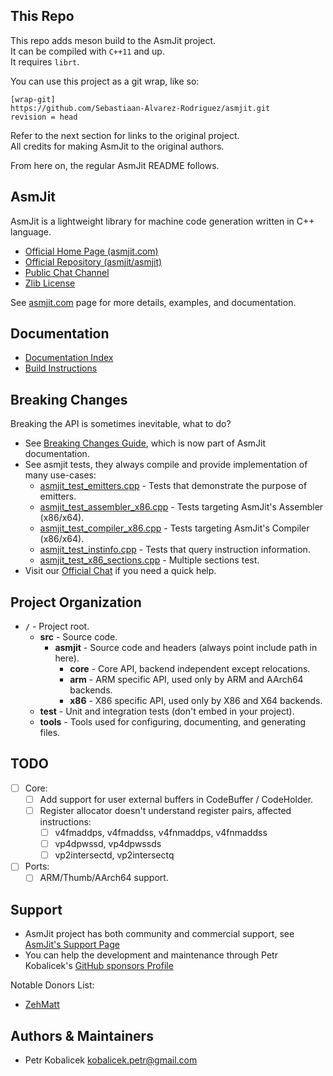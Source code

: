 This Repo
------
This repo adds meson build to the AsmJit project.  
It can be compiled with `C++11` and up.  
It requires `librt`.

You  can use this project as a git wrap, like so:
```
[wrap-git]
https://github.com/Sebastiaan-Alvarez-Rodriguez/asmjit.git
revision = head
```

Refer to the next section for links to the original project.  
All credits for making AsmJit to the original authors. 

From here on, the regular AsmJit README follows.

AsmJit
------

AsmJit is a lightweight library for machine code generation written in C++ language.

  * [Official Home Page (asmjit.com)](https://asmjit.com)
  * [Official Repository (asmjit/asmjit)](https://github.com/asmjit/asmjit)
  * [Public Chat Channel](https://gitter.im/asmjit/asmjit)
  * [Zlib License](./LICENSE.md)

See [asmjit.com](https://asmjit.com) page for more details, examples, and documentation.

Documentation
-------------

  * [Documentation Index](https://asmjit.com/doc/index.html)
  * [Build Instructions](https://asmjit.com/doc/group__asmjit__build.html)

Breaking Changes
----------------

Breaking the API is sometimes inevitable, what to do?

  * See [Breaking Changes Guide](https://asmjit.com/doc/group__asmjit__breaking__changes.html), which is now part of AsmJit documentation.
  * See asmjit tests, they always compile and provide implementation of many use-cases:
    * [asmjit_test_emitters.cpp](./test/asmjit_test_emitters.cpp) - Tests that demonstrate the purpose of emitters.
    * [asmjit_test_assembler_x86.cpp](./test/asmjit_test_assembler_x86.cpp) - Tests targeting AsmJit's Assembler (x86/x64).
    * [asmjit_test_compiler_x86.cpp](./test/asmjit_test_compiler_x86.cpp) - Tests targeting AsmJit's Compiler (x86/x64).
    * [asmjit_test_instinfo.cpp](./test/asmjit_test_instinfo.cpp) - Tests that query instruction information.
    * [asmjit_test_x86_sections.cpp](./test/asmjit_test_x86_sections.cpp) - Multiple sections test.
  * Visit our [Official Chat](https://gitter.im/asmjit/asmjit) if you need a quick help.

Project Organization
--------------------

  * **`/`**        - Project root.
    * **src**      - Source code.
      * **asmjit** - Source code and headers (always point include path in here).
        * **core** - Core API, backend independent except relocations.
        * **arm**  - ARM specific API, used only by ARM and AArch64 backends.
        * **x86**  - X86 specific API, used only by X86 and X64 backends.
    * **test**     - Unit and integration tests (don't embed in your project).
    * **tools**    - Tools used for configuring, documenting, and generating files.

TODO
----

  * [ ] Core:
    * [ ] Add support for user external buffers in CodeBuffer / CodeHolder.
    * [ ] Register allocator doesn't understand register pairs, affected instructions:
      * [ ] v4fmaddps, v4fmaddss, v4fnmaddps, v4fnmaddss
      * [ ] vp4dpwssd, vp4dpwssds
      * [ ] vp2intersectd, vp2intersectq
  * [ ] Ports:
    * [ ] ARM/Thumb/AArch64 support.

Support
-------

  * AsmJit project has both community and commercial support, see [AsmJit's Support Page](https://asmjit.com/support.html)
  * You can help the development and maintenance through Petr Kobalicek's [GitHub sponsors Profile](https://github.com/sponsors/kobalicek)

Notable Donors List:

  * [ZehMatt](https://github.com/ZehMatt)


Authors & Maintainers
---------------------

  * Petr Kobalicek <kobalicek.petr@gmail.com>
